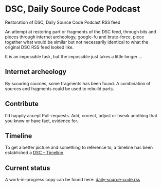 # DSC, Daily Source Code Podcast
Restoration of DSC, Daily Source Code Podcast RSS feed


An attempt at restoring part or fragments of the DSC feed, through bits and pieces through internet archeology, google-fu and brute-force, piece together what would be similar but not necessarily identical to what the original DSC RSS feed looked like.

It is an impossible task, but the impossible just takes a little longer ...

## Internet archeology
By scouring sources, some fragments has been found. A combination of sources and fragments could be used to rebuild parts.



## Contribute

I'd happily accept Pull-requests. Add, correct, adjust or tweak anothing that you know or have fact, evidence for.



## Timeline

To get a better picture and something to reference to, a timeline has been established a [DSC - Timeline](dsc-timeline.md).



## Current status

A work-in-progress copy can be found here: [daily-source-code.rss](daily-source-code.rss)
